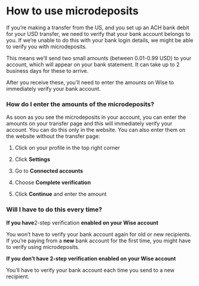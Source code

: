 # How to use microdeposits

If you’re making a transfer from the US, and you set up an ACH bank debit for your USD transfer, we need to verify that your bank account belongs to you. If we’re unable to do this with your bank login details, we might be able to verify you with microdeposits.

This means we’ll send two small amounts (between 0.01-0.99 USD) to your account, which will appear on your bank statement. It can take up to 2 business days for these to arrive. 

After you receive these, you'll need to enter the amounts on Wise to immediately verify your bank account.

### How do I enter the amounts of the microdeposits? 

As soon as you see the microdeposits in your account, you can enter the amounts on your transfer page and this will immediately verify your account. You can do this only in the website. You can also enter them on the website without the transfer page:

  1. Click on your profile in the top right corner

  2. Click **Settings**

  3. Go to **Connected accounts**

  4. Choose **Complete verification**

  5. Click **Continue** and enter the amount




### Will I have to do this every time? 

**If you have**2-step verification **enabled on your Wise account**

You won’t have to verify your bank account again for old or new recipients. If you’re paying from a **new** bank account for the first time, you might have to verify using microdeposits. 

**If you don’t have 2-step verification enabled on your Wise account**

You’ll have to verify your bank account each time you send to a new recipient.